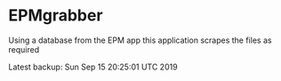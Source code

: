 # EPMgrabber
Using a database from the EPM app this application scrapes the files as required


Latest backup: Sun Sep 15 20:25:01 UTC 2019

